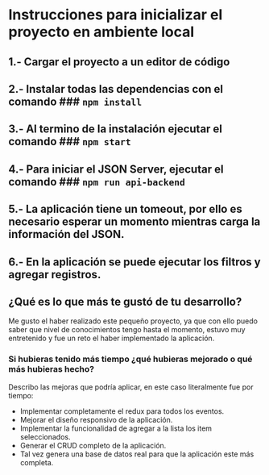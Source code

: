 # Instrucciones para inicializar el proyecto en ambiente local

## 1.- Cargar el proyecto a un editor de código

## 2.- Instalar todas las dependencias con el comando ### `npm install`

## 3.- Al termino de la instalación ejecutar el comando ### `npm start`

## 4.- Para iniciar el JSON Server, ejecutar el comando ### `npm run api-backend`

## 5.- La aplicación tiene un tomeout, por ello es necesario esperar un momento mientras carga la información del JSON. 

## 6.- En la aplicación se puede ejecutar los filtros y agregar registros. 

##  ¿Qué es lo que más te gustó de tu desarrollo?

Me gusto el haber realizado este pequeño proyecto, ya que con ello puedo saber que nivel de conocimientos tengo hasta el momento, estuvo muy entretenido y fue un reto el haber implementado la aplicación.

### Si hubieras tenido más tiempo ¿qué hubieras mejorado o qué más hubieras hecho?

Describo las mejoras que podría aplicar, en este caso literalmente fue por tiempo:

- Implementar completamente el redux para todos los eventos.
- Mejorar el diseño responsivo de la aplicación.
- Implementar la funcionalidad de agregar a la lista los item seleccionados.
- Generar el CRUD completo de la aplicación.
- Tal vez genera una base de datos real para que la aplicación este más completa.
